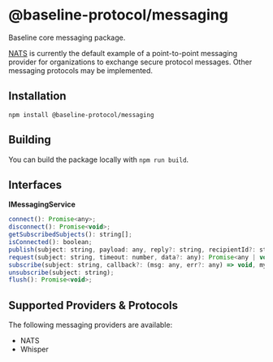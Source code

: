 # @baseline-protocol/messaging

Baseline core messaging package.

[NATS](https://nats.io) is currently the default example of a point-to-point messaging provider for organizations to exchange secure protocol messages. Other messaging protocols may be implemented.

## Installation

`npm install @baseline-protocol/messaging`

## Building

You can build the package locally with `npm run build`.

## Interfaces

__IMessagingService__

```javascript
connect(): Promise<any>;
disconnect(): Promise<void>;
getSubscribedSubjects(): string[];
isConnected(): boolean;
publish(subject: string, payload: any, reply?: string, recipientId?: string, senderId?: string): Promise<void>;
request(subject: string, timeout: number, data?: any): Promise<any | void>;
subscribe(subject: string, callback?: (msg: any, err?: any) => void, myId?: string): Promise<any>;
unsubscribe(subject: string);
flush(): Promise<void>;
```

## Supported Providers & Protocols

The following messaging providers are available:

- NATS
- Whisper
